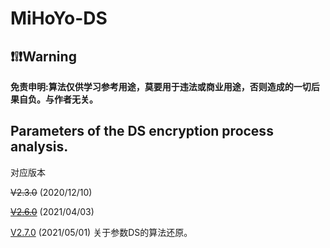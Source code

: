 # MiHoYo-DS

## ❗❕❗Warning

**免责申明:算法仅供学习参考用途，莫要用于违法或商业用途，否则造成的一切后果自负。与作者无关。**

## Parameters of the DS encryption process analysis.

对应版本

~~V2.3.0~~ (2020/12/10)

~~[V2.6.0](https://github.com/Mas0nShi/MiHoYo-DS/commit/fdcb870fdcc56891cec2733e894a7d7c892691c4)~~ (2021/04/03)

 [V2.7.0](https://github.com/Mas0nShi/MiHoYo-DS/commit/d3e1bf5b3eb8a10c68ef80d80b8953b1c41377d0) (2021/05/01)
关于参数DS的算法还原。




